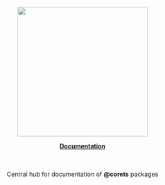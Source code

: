 <p align="center"><a href="https://corets.github.io"><img src="https://corets.github.io/public/logo-github-readme.svg" width="300"/></a></p>

<p align="center"><b><a href="https://corets.github.io">Documentation</a></b><br/><br/><br/></p>

<p align="center">Central hub for documentation of <b>@corets</b> packages</p>
